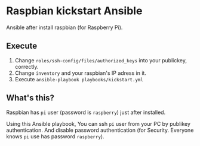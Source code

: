 # Raspbian kickstart Ansible

Ansible after install raspbian (for Raspberry Pi).

## Execute

1. Change `roles/ssh-config/files/authorized_keys` into your publickey, correctly.
2. Change `inventory` and your raspbian's IP adress in it.
3. Execute `ansible-playbook playbooks/kickstart.yml`

## What's this?

Raspbian has `pi` user (password is `raspberry`) just after installed.

Using this Ansible playbook, You can ssh `pi` user from your PC by publikey authentication.
And disable password authentication (for Security. Everyone knows `pi` use has password `raspberry`).
